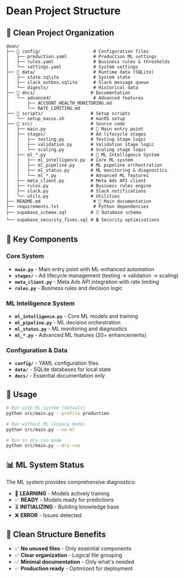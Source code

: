 # Dean Project Structure

## 📁 Clean Project Organization

```
dean/
├── 📁 config/                    # Configuration files
│   ├── production.yaml          # Production ML settings
│   ├── rules.yaml               # Business rules & thresholds
│   └── settings.yaml            # System settings
├── 📁 data/                      # Runtime data (SQLite)
│   ├── state.sqlite             # System state
│   ├── slack_outbox.sqlite      # Slack message queue
│   └── digests/                 # Historical data
├── 📁 docs/                     # Documentation
│   └── advanced/                # Advanced features
│       ├── ACCOUNT_HEALTH_MONITORING.md
│       └── RATE_LIMITING.md
├── 📁 scripts/                  # Setup scripts
│   └── setup_macos.sh          # macOS setup
├── 📁 src/                      # Source code
│   ├── main.py                 # 🚀 Main entry point
│   ├── stages/                 # Ad lifecycle stages
│   │   ├── testing.py          # Testing stage logic
│   │   ├── validation.py       # Validation stage logic
│   │   └── scaling.py          # Scaling stage logic
│   ├── ml_*.py                 # 🤖 ML Intelligence System
│   │   ├── ml_intelligence.py  # Core ML system
│   │   ├── ml_pipeline.py      # ML pipeline orchestration
│   │   ├── ml_status.py        # ML monitoring & diagnostics
│   │   └── ml_*.py             # Advanced ML features
│   ├── meta_client.py          # Meta Ads API client
│   ├── rules.py                # Business rules engine
│   ├── slack.py                # Slack notifications
│   └── utils.py                # Utilities
├── README.md                    # 📖 Main documentation
├── requirements.txt             # Python dependencies
├── supabase_schema.sql         # 🗄️ Database schema
└── supabase_security_fixes.sql # 🔒 Security optimizations
```

## 🎯 Key Components

### Core System
- **`main.py`** - Main entry point with ML-enhanced automation
- **`stages/`** - Ad lifecycle management (testing → validation → scaling)
- **`meta_client.py`** - Meta Ads API integration with rate limiting
- **`rules.py`** - Business rules and decision logic

### ML Intelligence System
- **`ml_intelligence.py`** - Core ML models and training
- **`ml_pipeline.py`** - ML decision orchestration
- **`ml_status.py`** - ML monitoring and diagnostics
- **`ml_*.py`** - Advanced ML features (20+ enhancements)

### Configuration & Data
- **`config/`** - YAML configuration files
- **`data/`** - SQLite databases for local state
- **`docs/`** - Essential documentation only

## 🚀 Usage

```bash
# Run with ML system (default)
python src/main.py --profile production

# Run without ML (legacy mode)
python src/main.py --no-ml

# Run in dry-run mode
python src/main.py --dry-run
```

## 📊 ML System Status

The ML system provides comprehensive diagnostics:
- 🧠 **LEARNING** - Models actively training
- ✅ **READY** - Models ready for predictions  
- ⏳ **INITIALIZING** - Building knowledge base
- ❌ **ERROR** - Issues detected

## 🔧 Clean Structure Benefits

- ✅ **No unused files** - Only essential components
- ✅ **Clear organization** - Logical file grouping
- ✅ **Minimal documentation** - Only what's needed
- ✅ **Production ready** - Optimized for deployment
